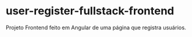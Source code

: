 # user-register-fullstack-frontend
Projeto Frontend feito em Angular de uma página que registra usuários.
